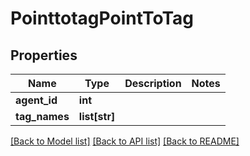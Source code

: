 # PointtotagPointToTag

## Properties
Name | Type | Description | Notes
------------ | ------------- | ------------- | -------------
**agent_id** | **int** |  | 
**tag_names** | **list[str]** |  | 

[[Back to Model list]](../README.md#documentation-for-models) [[Back to API list]](../README.md#documentation-for-api-endpoints) [[Back to README]](../README.md)

